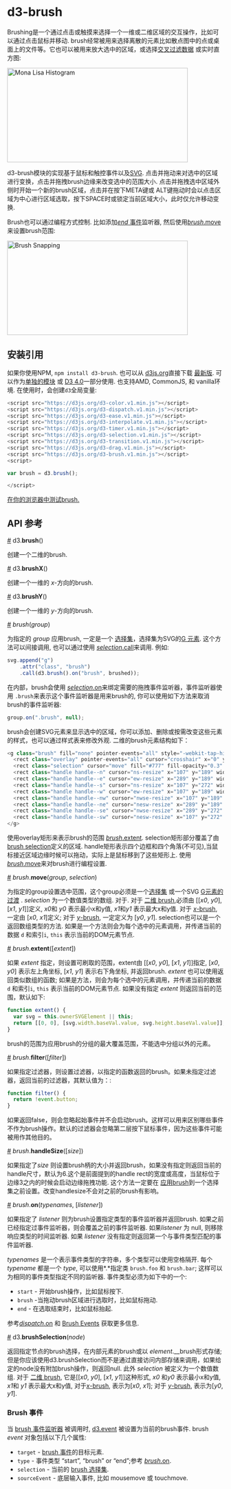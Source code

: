 # d3-brush
Brushing是一个通过点击或触摸来选择一个一维或二维区域的交互操作，比如可以通过点击鼠标并移动. brush经常被用来选择离散的元素比如散点图中的点或桌面上的文件等。它也可以被用来放大选中的区域，或选择[交叉过滤数据](http://square.github.io/crossfilter/) 或实时直方图:

[<img alt="Mona Lisa Histogram" src="https://raw.githubusercontent.com/d3/d3-brush/master/img/mona-lisa.jpg" width="420" height="219">](http://bl.ocks.org/mbostock/0d20834e3d5a46138752f86b9b79727e)

d3-brush模块的实现基于鼠标和触控事件以及[SVG](https://www.w3.org/TR/SVG/). 点击并拖动来对选中的区域进行变换，点击并拖拽brush边缘来改变选中的范围大小. 点击并拖拽选中区域外侧时开始一个新的brush区域，点击并在按下META键或 ALT键拖动时会以点击区域为中心进行区域选取，按下SPACE时或锁定当前区域大小，此时仅允许移动变换.

Brush也可以通过编程方式控制. 比如添加[*end* 事件](#brush-events)监听器, 然后使用[*brush*.move](#brush_move)来设置brush范围:

[<img alt="Brush Snapping" src="https://raw.githubusercontent.com/d3/d3-brush/master/img/snapping.png" width="420" height="219">](http://bl.ocks.org/mbostock/6232537)

## 安装引用

如果你使用NPM, `npm install d3-brush`. 也可以从 [d3js.org](https://d3js.org)直接下载 [最新版](https://github.com/d3/d3-brush/releases/latest).  可以作为[单独的模块](https://d3js.org/d3-brush.v1.min.js) 或 [D3 4.0](https://github.com/d3/d3)一部分使用. 也支持AMD, CommonJS, 和 vanilla环境. 在使用时，会创建`d3`全局变量:

```js
<script src="https://d3js.org/d3-color.v1.min.js"></script>
<script src="https://d3js.org/d3-dispatch.v1.min.js"></script>
<script src="https://d3js.org/d3-ease.v1.min.js"></script>
<script src="https://d3js.org/d3-interpolate.v1.min.js"></script>
<script src="https://d3js.org/d3-timer.v1.min.js"></script>
<script src="https://d3js.org/d3-selection.v1.min.js"></script>
<script src="https://d3js.org/d3-transition.v1.min.js"></script>
<script src="https://d3js.org/d3-drag.v1.min.js"></script>
<script src="https://d3js.org/d3-brush.v1.min.js"></script>
<script>

var brush = d3.brush();

</script>
```

[在你的浏览器中测试brush.](https://tonicdev.com/npm/d3-brush)

## API 参考

<a href="#brush" name="brush">#</a> d3.<b>brush</b>()

创建一个二维的brush.

<a href="#brushX" name="brushX">#</a> d3.<b>brushX</b>()

创建一个一维的 *x*-方向的brush.

<a href="#brushY" name="brushY">#</a> d3.<b>brushY</b>()

创建一个一维的 *y*-方向的brush.

<a href="#_brush" name="_brush">#</a> <i>brush</i>(<i>group</i>)

为指定的 *group* 应用brush, 一定是一个 [选择集](https://github.com/d3/d3-selection)，选择集为SVG的[G 元素](https://www.w3.org/TR/SVG/struct.html#Groups). 这个方法可以间接调用, 也可以通过使用 [*selection*.call](https://github.com/d3/d3-selection#selection_call)来调用. 例如:

```js
svg.append("g")
    .attr("class", "brush")
    .call(d3.brush().on("brush", brushed));
```
在内部，brush会使用 [*selection*.on](https://github.com/d3/d3-selection#selection_on)来绑定需要的拖拽事件监听器，事件监听器使用 `.brush`来表示这个事件监听器是用来brush的, 你可以使用如下方法来取消brush的事件监听器:

```js
group.on(".brush", null);
```
brush会创建SVG元素来显示选中的区域，你可以添加、删除或按需改变这些元素的样式，也可以通过样式表来修改外观. 二维的brush元素结构如下：

```js
<g class="brush" fill="none" pointer-events="all" style="-webkit-tap-highlight-color: rgba(0, 0, 0, 0);">
  <rect class="overlay" pointer-events="all" cursor="crosshair" x="0" y="0" width="960" height="500"></rect>
  <rect class="selection" cursor="move" fill="#777" fill-opacity="0.3" stroke="#fff" shape-rendering="crispEdges" x="112" y="194" width="182" height="83"></rect>
  <rect class="handle handle--n" cursor="ns-resize" x="107" y="189" width="192" height="10"></rect>
  <rect class="handle handle--e" cursor="ew-resize" x="289" y="189" width="10" height="93"></rect>
  <rect class="handle handle--s" cursor="ns-resize" x="107" y="272" width="192" height="10"></rect>
  <rect class="handle handle--w" cursor="ew-resize" x="107" y="189" width="10" height="93"></rect>
  <rect class="handle handle--nw" cursor="nwse-resize" x="107" y="189" width="10" height="10"></rect>
  <rect class="handle handle--ne" cursor="nesw-resize" x="289" y="189" width="10" height="10"></rect>
  <rect class="handle handle--se" cursor="nwse-resize" x="289" y="272" width="10" height="10"></rect>
  <rect class="handle handle--sw" cursor="nesw-resize" x="107" y="272" width="10" height="10"></rect>
</g>
```
使用overlay矩形来表示brush的范围 [*brush*.extent](#brush_extent). selection矩形部分覆盖了由 [brush selection](#brushSelection)定义的区域. handle矩形表示四个边框和四个角落(不可见),当鼠标接近区域边缘时候可以拖动，实际上是鼠标移到了这些矩形上. 使用 [*brush*.move](#brush_move)来对brush进行编程设置.

<a href="#brush_move" name="brush_move">#</a> <i>brush</i>.<b>move</b>(<i>group</i>, <i>selection</i>)

为指定的group设置选中范围，这个group必须是一个[选择集](https://github.com/d3/d3-selection) 或一个SVG [G元素的](https://www.w3.org/TR/SVG/struct.html#Groups)[过渡](https://github.com/d3/d3-transition) . *selection* 为一个数值类型的数组. 对于. 对于 [二维 brush](#brush),必须由 [[*x0*, *y0*], [*x1*, *y1*]]定义,  *x0*和 *y0* 表示最小x和y值, *x1*和*y1* 表示最大x和y值. 对于 [*x*-brush](#brushX), 一定由 [*x0*, *x1*]定义; 对于 [*y*-brush](#brushY), 一定定义为 [*y0*, *y1*]. selection也可以是一个返回数组类型的方法. 如果是一个方法则会为每个选中的元素调用，并传递当前的数据 `d` 和索引`i`,  `this` 表示当前的DOM元素节点. 

<a href="#brush_extent" name="brush_extent">#</a> <i>brush</i>.<b>extent</b>([<i>extent</i>])

如果 *extent* 指定，则设置可刷取的范围，extent由 [[*x0*, *y0*], [*x1*, *y1*]]指定,  [*x0*, *y0*] 表示左上角坐标, [*x1*, *y1*] 表示右下角坐标, 并返回brush. *extent* 也可以使用返回类似数组的函数; 如果是方法，则会为每个选中的元素调用，并传递当前的数据 `d` 和索引`i`,  `this` 表示当前的DOM元素节点. 如果没有指定 *extent* 则返回当前的范围，默认如下:

```js
function extent() {
  var svg = this.ownerSVGElement || this;
  return [[0, 0], [svg.width.baseVal.value, svg.height.baseVal.value]];
}
```

brush的范围为应用brush的分组的最大覆盖范围，不能选中分组以外的元素。

<a href="#brush_filter" name="brush_filter">#</a> <i>brush</i>.<b>filter</b>([<i>filter</i>])

如果指定过滤器，则设置过滤器，以指定的函数返回的brush。如果未指定过滤器，返回当前的过滤器，其默认值为：:

```js
function filter() {
  return !event.button;
}
```
如果返回false，则会忽略起始事件并不会启动brush。这样可以用来区别哪些事件不作为brush操作。默认的过滤器会忽略第二层按下鼠标事件，因为这些事件可能被用作其他目的。

<a href="#brush_handleSize" name="brush_handleSize">#</a> <i>brush</i>.<b>handleSize</b>([<i>size</i>])

如果指定了*size* 则设置brush柄的大小并返回brush，如果没有指定则返回当前的handle尺寸，默认为6.这个是前面提到的handle rect的宽度或高度，当鼠标位于边缘3之内的时候会启动边缘拖拽功能. 这个方法一定要在 [应用brush](#_brush)到一个选择集之前设置。改变handlesize不会对之前的brush有影响。

<a href="#brush_on" name="brush_on">#</a> <i>brush</i>.<b>on</b>(<i>typenames</i>, [<i>listener</i>])

如果指定了 *listener* 则为brush设置指定类型的事件监听器并返回brush. 如果之前已经指定过事件监听器，则会覆盖之前的事件监听器. 如果*listener* 为 null, 则移除响应类型的时间监听器. 如果 *listener* 没有指定则返回第一个与事件类型匹配的事件监听器. 

*typenames* 是一个表示事件类型的字符串，多个类型可以使用空格隔开. 每个 *typename* 都是一个 *type*, 可以使用*.*指定类 `brush.foo` 和 `brush.bar`; 这样可以为相同的事件类型指定不同的监听器. 事件类型必须为如下中的一个:

* `start` - 开始brush操作，比如鼠标按下.
* `brush` -当拖动brush区域进行选取时，比如鼠标拖动.
* `end` - 在选取结束时，比如鼠标抬起.

参考[*dispatch*.on](https://github.com/d3/d3-dispatch#dispatch_on) 和 [Brush Events](#brush-events) 获取更多信息.

<a href="#brushSelection" name="brushSelection">#</a> d3.<b>brushSelection</b>(<i>node</i>)

返回指定节点的brush选择，在内部元素的brush或以 *element*.\_\_brush形式存储; 但是你应该使用d3.brushSelection而不是通过直接访问内部存储来调用，如果给定的node没有附加brush操作，则返回null. 此外 *selection* 被定义为一个数值数组. 对于 [二维 brush](#brush), 它是[[*x0*, *y0*], [*x1*, *y1*]]这种形式,  *x0* 和*y0* 表示最小x和y值, *x1*和 *y1* 表示最大x和y值, 对于[*x*-brush](#brushX), 表示为[*x0*, *x1*]; 对于 [*y*-brush](#brushY), 表示为[*y0*, *y1*].

### Brush 事件

当 [brush 事件监听器](#brush_on) 被调用时, [d3.event](https://github.com/d3/d3-selection#event) 被设置为当前的brush事件. brush *event* 对象包括以下几个属性:

* `target` -  [brush 事件](#brush)的目标元素.
* `type` - 事件类型 “start”, “brush” or “end”;参考 [*brush*.on](#brush_on).
* `selection` - 当前的 [brush 选择集](#brushSelection).
* `sourceEvent` - 底层输入事件, 比如 mousemove 或 touchmove.
